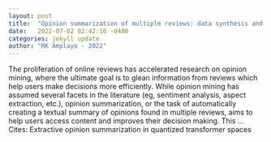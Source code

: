 ```yaml
---
layout: post
title:  "Opinion summarization of multiple reviews: data synthesis and modeling"
date:   2022-07-02 02:42:16 -0400
categories: jekyll update
author: "RK Amplayo - 2022"
---
```

The proliferation of online reviews has accelerated research on opinion mining, where the ultimate goal is to glean information from reviews which help users make decisions more efficiently. While opinion mining has assumed several facets in the literature (eg, sentiment analysis, aspect extraction, etc.), opinion summarization, or the task of automatically creating a textual summary of opinions found in multiple reviews, aims to help users access content and improves their decision making. This …
Cites: ‪Extractive opinion summarization in quantized transformer spaces‬  